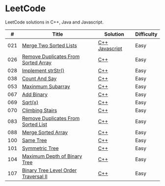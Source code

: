 # LeetCode

LeetCode solutions in C++, Java and Javascript.

| # | Title | Solution | Difficulty |
|---| ----- | -------- | ---------- |
|021|[Merge Two Sorted Lists](https://leetcode.com/problems/merge-two-sorted-lists/) | [C++](./algorithms/021MergeTwoSortedLists/MergeTwoSortedLists.cpp) [Javascript](./algorithms/021MergeTwoSortedLists/MergeTwoSortedLists.js)|Easy|
|026|[Remove Duplicates From Sorted Array](https://leetcode.com/problems/remove-duplicates-from-sorted-array/) | [C++](./algorithms/026RemoveDuplicatesFromSortedArray/RemoveDuplicatesFromSortedArray.cpp)|Easy|
|028|[Implement strStr()](https://leetcode.com/problems/implement-strstr) | [C++](./algorithms/028ImplementStrStr/ImplementStrStr.cpp)|Easy|
|038|[Count And Say](https://leetcode.com/problems/count-and-say) | [C++](./algorithms/038CountAndSay/CountAndSay.cpp)|Easy|
|053|[Maxinmum Subarray](https://leetcode.com/problems/maximum-subarray) | [C++](./algorithms/053MaximumSubarray/MaximumSubarray.cpp)|Easy|
|067|[Add Binary](https://leetcode.com/problems/add-binary) | [C++](./algorithms/067AddBinary/AddBinary.cpp)|Easy|
|069|[Sqrt(x)](https://leetcode.com/problems/sqrtx/) | [C++](./algorithms/069Sqrt(x)/Sqrt(x).cpp)|Easy|
|070|[Climbing Stairs](https://leetcode.com/problems/climbing-stairs/) | [C++](./algorithms/070ClimbingStairs/ClimbingStairs.cpp)|Easy|
|083|[Remove Duplicates From Sorted List](https://leetcode.com/problems/remove-duplicates-from-sorted-list/) | [C++](./algorithms/083RemoveDuplicatesFromSortedList/RemoveDuplicatesFromSortedList.cpp)|Easy|
|088|[Merge Sorted Array](https://leetcode.com/problems/merge-sorted-array) | [C++](./algorithms/088MergeSortedArray/MergeSortedArray.cpp)|Easy|
|100|[Same Tree](https://leetcode.com/problems/same-tree/) | [C++](./algorithms/100SameTree/SameTree.cpp)|Easy|
|101|[Symmetric Tree](https://leetcode.com/problems/symmetric-tree/) | [C++](./algorithms/101SymmetricTree/SymmetricTree.cpp)|Easy|
|104|[Maximum Depth of Binary Tree](https://leetcode.com/problems/maximum-depth-of-binary-tree/) | [C++](./algorithms/104MaximumDepthOfBinaryTree/MaximumDepthOfBinaryTree.cpp)|Easy|
|107|[Binary Tree Level Order Traversal II](https://leetcode.com/problems/binary-tree-level-order-traversal-ii) | [C++](./algorithms/104BinaryTreeLevelOrderTraversalII/BinaryTreeLevelOrderTraversalII.cpp)|Easy|